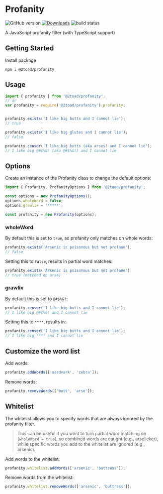 # Profanity

![GitHub version](https://badge.fury.io/gh/2Toad%2FProfanity.svg)
[![Downloads](https://img.shields.io/npm/dm/@2toad/profanity.svg)](https://www.npmjs.com/package/@2toad/profanity)
![build status](https://github.com/2toad/profanity/actions/workflows/build.yml/badge.svg)

A JavaScript profanity filter (with TypeScript support)

## Getting Started

Install package

```Shell
npm i @2toad/profanity
```

## Usage

```JavaScript
import { profanity } from '@2toad/profanity';
// or
var profanity = require('@2toad/profanity').profanity;


profanity.exists('I like big butts and I cannot lie');
// true

profanity.exists('I like big glutes and I cannot lie');
// false

profanity.censor('I like big butts (aka arses) and I cannot lie');
// I like big @#$%&! (aka @#$%&!) and I cannot lie
```

## Options
Create an instance of the Profanity class to change the default options:

```JavaScript
import { Profanity, ProfanityOptions } from '@2toad/profanity';

const options = new ProfanityOptions();
options.wholeWord = false;
options.grawlix = '*****';

const profanity = new Profanity(options);
```

### wholeWord

By default this is set to `true`, so profanity only matches on whole words:
```JavaScript
profanity.exists('Arsenic is poisonous but not profane');
// false
```

Setting this to `false`, results in partial word matches:
```JavaScript
profanity.exists('Arsenic is poisonous but not profane');
// true (matched on arse)
```

### grawlix

By default this is set to `@#$%&!`:
```JavaScript
profanity.censor('I like big butts and I cannot lie');
// I like big @#$%&! and I cannot lie
```

Setting this to `****`, results in:
```JavaScript
profanity.censor('I like big butts and I cannot lie');
// I like big **** and I cannot lie
```

## Customize the word list

Add words:
```JavaScript
profanity.addWords(['aardvark', 'zebra']);
```

Remove words:
```JavaScript
profanity.removeWords(['butt', 'arse']);
```

## Whitelist
The whitelist allows you to specify words that are always ignored by the profanity filter.

>This can be useful if you want to turn partial word matching on (`wholeWord = true`), so combined words are caught (e.g., arselicker), while specific words you add to the whitelist are ignored (e.g., arsenic).

Add words to the whitelist:
```JavaScript
profanity.whitelist.addWords(['arsenic', 'buttress']);
```

Remove words from the whitelist:
```JavaScript
profanity.whitelist.removeWords(['arsenic', 'buttress']);
```
